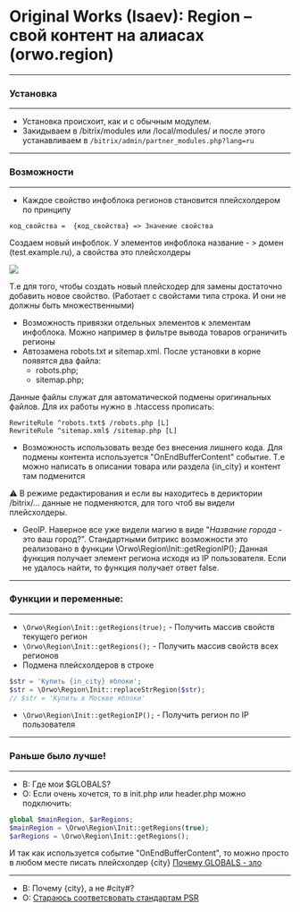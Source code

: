 # Original Works (Isaev): Region – свой контент на алиасах (orwo.region)
---
### Установка
---
- Установка происхоит, как и с обычным модулем.
- Закидываем в /bitrix/modules или /local/modules/ и после этого устанавливаем в ```/bitrix/admin/partner_modules.php?lang=ru```
---
### Возможности
---
- Каждое свойство инфоблока регионов становится плейсхолдером по принципу

 ```код_свойства =  {код_свойства} => Значение свойства```
<p>Создаем новый инфоблок. У элементов инфоблока название - > домен (test.example.ru), а свойства это плейсхолдеры<p>
<img src="https://camo.githubusercontent.com/ac33711212dde48d25cd8c53674071fa0aee2901/68747470733a2f2f692e6962622e636f2f364871714a506b2f70726f702e706e67">


 Т.е для того, чтобы создать новый плейсходер для замены достаточно добавить новое свойство.
 (Работает с свойстами типа строка. И они не должны быть множественными)

- Возможность привязки отдельных элементов к элементам инфоблока. Можно например в фильтре вывода товаров ограничить регионы
- Автозамена robots.txt и sitemap.xml. После установки в корне появятся два файла:
  * robots.php;
  * sitemap.php;

Данные файлы служат для автоматической подмены оригинальных файлов. Для их работы нужно в .htaccess прописать:

```
RewriteRule ^robots.txt$ /robots.php [L]
RewriteRule ^sitemap.xml$ /sitemap.php [L]
```
- Возможность использовать везде без внесения лишнего кода. Для подмены контента используется "OnEndBufferContent" событие. Т.е можно написать в описании товара или раздела {in_city} и контент там подменится

:warning: В режиме редактирования и если вы находитесь в дериктории /bitrix/... данные не подменяются, для того чтоб вы видели плейсхолдеры.

- GeoIP. Наверное все уже видели магию в виде "*Название города* - это ваш город?".
Стандартными битрикс возможности это реализовано в функции \Orwo\Region\Init::getRegionIP();
Данная функция получает элемент региона исходя из IP пользователя. Если не удалось найти, то функция получает ответ false.

---
### Функции и переменные:
---
* ```\Orwo\Region\Init::getRegions(true);``` - Получить массив свойств текущего регион
* ```\Orwo\Region\Init::getRegions();``` - Получить массив свойств всех регионов
* Подмена плейсхолдеров в строке
 ```php
 $str = 'Купить {in_city} яблоки';
 $str = \Orwo\Region\Init::replaceStrRegion($str);
 // $str = 'Купить в Москве яблоки'
 ```
 * ```\Orwo\Region\Init::getRegionIP();``` - Получить регион по IP пользователя
---
### Раньше было лучше!
***
- В: Где мои $GLOBALS?
- О: Если очень хочется, то в init.php или header.php можно подключить:
```php
global $mainRegion, $arRegions;
$mainRegion = \Orwo\Region\Init::getRegions(true);
$arRegions = \Orwo\Region\Init::getRegions();
```
И так как используется событие "OnEndBufferContent", то можно просто в любом месте писать плейсхолдер {city}
[Почему GLOBALS - зло](https://ru.stackoverflow.com/questions/510910/%D0%9F%D0%BE%D1%87%D0%B5%D0%BC%D1%83-%D0%B3%D0%BB%D0%BE%D0%B1%D0%B0%D0%BB%D1%8C%D0%BD%D1%8B%D0%B5-%D0%BF%D0%B5%D1%80%D0%B5%D0%BC%D0%B5%D0%BD%D0%BD%D1%8B%D0%B5-%D1%8D%D1%82%D0%BE-%D0%B7%D0%BB%D0%BE-%D0%B0-%D0%BF%D0%BE%D0%BB%D1%8F-%D0%BA%D0%BB%D0%B0%D1%81%D1%81%D0%B0-%D0%BD%D0%B5%D1%82)

***
- В: Почему {city}, а не #city#?
- О: [Стараюсь соответсвовать стандартам PSR](https://www.php-fig.org/psr/psr-3/)

